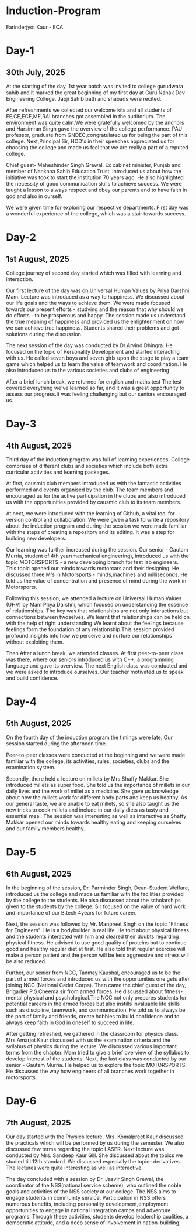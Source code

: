 # Induction-Program
Farinderjyot Kaur - ECA
# Day-1
## 30th July, 2025
At the starting of the day, 1st year batch was invited to college gurudwara sahib and it marked the great beginning of my first day at Guru Nanak Dev Engineering College. Japji Sahib path and shabads were recited. 

After refreshments we collected our welcome kits and all students of EE,CE,ECE,ME,RAI branches got assembled in the auditorium. The environment was quite calm.We were gratefully welcomed by the anchors and Harsimran Singh gave the overview of the college performance. PAU professor, graduate from GNDEC,congratulated us for being the part of this college. Next,Principal Sir, HOD's in their speeches appreciated us for choosing the college and made us feel that we are really a part of a reputed college. 

Chief guest- Maheshinder Singh Grewal, Ex cabinet minister, Punjab and member of Nankana Sahib Education Trust, introduced us about how the initiative was took to start the institution 70 years ago. He also highlighted the necessity of good communication skills to achieve success. We were taught a lesson to always respect and obey our parents and to have faith in god and also in ourself. 

We were given time for exploring our respective departments. First day was a wonderful experience of the college, which was a stair towards success. 

# Day-2
## 1st August, 2025
College journey of second day started which was filled with learning and interaction.

Our first lecture of the day was on Universal Human Values by Priya Darshni Mam. Lecture was introduced as a way to happiness. We discussed about our life goals and the ways to achieve them. We were made focused towards our present efforts - studying and the reason that why should we do efforts - to be prosperous and happy. The session made us understand the true meaning of happiness and provided us the enlightenment on how we can achieve true happiness. Students shared their problems and got solutions during the discussion. 

The next session of the day was conducted by Dr.Arvind Dhingra. He focused on the topic of Personality Development and started interacting with us. He called seven boys and seven girls upon the stage to play a team game which helped us to learn the value of teamwork and coordination. He also introduced us to the various societies and clubs of engineering. 

After a brief lunch break, we returned for english and maths test The test covered everything we've learned so far, and it was a great opportunity to assess our progress.It was feeling challenging but our seniors encouraged us. 

# Day-3
## 4th August, 2025
Third day of the induction program was full of learning experiences. College comprises of different clubs and societies which include both extra curricular activities and learning packages. 

At first, causmic club members introduced us with the fantastic activities performed and events organised by the club. The team members and encouraged us for the active participation in the clubs and also introduced us with the opportunities provided by causmic club to its team members. 

At next, we were introduced with the learning of Github, a vital tool for version control and collaboration. We were given a task to write a repository about the induction program and during the session we were made familiar with the steps of creating a repository and its editing. It was a step for building new developers. 

Our learning was further increased during the session. Our senior - Gautam Murria, student of 4th year(mechanical engineering), introduced us with the topic MOTORSPORTS - a new developing branch for test lab engineers. This topic opened our minds towards motorcars and their designing. He discussed three M's in Motorsports - minds,machines and milliseconds. He told us the value of concentration and presence of mind during the work in Motorsports. 

Following this session, we attended a lecture on Universal Human Values (UHV) by Mam Priya Darshni, which focused on understanding the essence of relationships. The key was that relationships are not only interactions but connections between twoselves. We learnt that relationships can be held on with the help of right understanding.We learnt about the feelings because feelings form the foundation of any relationship.This session provided profound insights into how we perceive and nurture our relationships without exploiting them. 

Then After a lunch break, we attended classes. At first peer-to-peer class was there, where our seniors introduced us with C++, a programming language and gave its overview. The next English class was conducted and we were asked to introduce ourselves. Our teacher motivated us to speak and build confidence. 

# Day-4
## 5th August, 2025

On the fourth day of the induction program the timings were late. Our session started during the afternoon time. 

Peer-to-peer classes were conducted at the beginning and we were made familiar with the college, its activities, rules, societies, clubs and the examination system.

Secondly, there held a lecture on millets by Mrs.Shaffy Makkar. She introduced millets as super food. She told us the importance of millets in our daily lives and the work of millet as a medicine. She gave us knowledge about how the millets work for different body parts and keep us healthy. As our general taste, we are unable to eat millets, so she also taught us the new tricks to cook millets and include in our daily diets as tasty and essential meal. The session was interesting as well as interactive as Shaffy Makkar opened our minds towards healthy eating and keeping ourselves and our family members healthy. 

# Day-5
## 6th August, 2025

In the beginning of the session, Dr. Parminder Singh, Dean-Student Welfare, introduced us the college and made us familiar with the facilities provided by the college to the students. He also discussed about the scholarships given to the students by the college. Sir focused on the value of hard work and importance of our B.tech 4years for future career. 

Next, the session was followed by Mr. Manpreet Singh on the topic "Fitness for Engineers". He is a bodybuilder in real life. He told about physical fitness and the students interacted with him and cleared their doubts regarding physical fitness. He advised to use good quality of proteins but to continue good and healthy regular diet at first. He also told that regular exercise will make a person patient and the person will be less aggressive and stress will be also reduced. 

Further, our senior from NCC, Tanmay Kaushal, encouraged us to be the part of armed forces and introduced us with the opportunities one gets after joining NCC (National Cadet Corps). Then came the chief guest of the day, Brigadier P.S.Cheema sir from armed forces. He discussed about fitness- mental physical and psychological.The NCC not only prepares students for potential careers in the armed forces but also instills invaluable life skills such as discipline, teamwork, and communication. He told us to always be the part of family and friends, create hobbies to build confidence and to always keep faith in God in oneself to succeed in life.

After getting refreshed, we gathered in the classroom for physics class. Mrs.Amarjot Kaur discussed with us the examination criteria and the syllabus of physics during the lecture. We discussed various important terms from the chapter. Mam tried to give a brief overview of the syllabus to develop interest of the students. Next, the last class was conducted by our senior - Gautam Murria. He helped us to explore the topic MOTORSPORTS. He discussed the way how engineers of all branches work together in motorsports.

# Day-6
## 7th August, 2025

Our day started with the Physics lecture. Mrs. Komalpreet Kaur discussed the practicals which will be performed by us during the semester. We also discussed few terms regarding the topic LASER. Next lecture was conducted by Mrs. Sandeep Kaur Gill. She discussed about the topics we studied till 12th standard. We discussed especially the topic- derivatives. The lectures were quite interesting as well as interactive. 



The day concluded with a session by Dr. Jasvir Singh Grewal, the coordinator of the NSS(national service scheme), who outlined the noble goals and activities of the NSS society at our college. The NSS aims to engage students in community service. Participation in NSS offers numerous benefits, including personality development,employment opportunities to engage in national integration camps and adventure programs. Through these activities, students develop leadership qualities, a democratic attitude, and a deep sense of involvement in nation-building.


